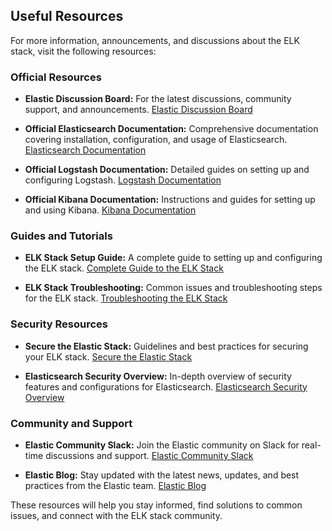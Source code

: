 ## Useful Resources

For more information, announcements, and discussions about the ELK stack, visit the following resources:

### Official Resources

- **Elastic Discussion Board:**
  For the latest discussions, community support, and announcements.
  [Elastic Discussion Board](https://discuss.elastic.co/categories)

- **Official Elasticsearch Documentation:**
  Comprehensive documentation covering installation, configuration, and usage of Elasticsearch.
  [Elasticsearch Documentation](https://www.elastic.co/guide/en/elasticsearch/reference/current/index.html)

- **Official Logstash Documentation:**
  Detailed guides on setting up and configuring Logstash.
  [Logstash Documentation](https://www.elastic.co/guide/en/logstash/current/index.html)

- **Official Kibana Documentation:**
  Instructions and guides for setting up and using Kibana.
  [Kibana Documentation](https://www.elastic.co/guide/en/kibana/current/index.html)

### Guides and Tutorials

- **ELK Stack Setup Guide:**
  A complete guide to setting up and configuring the ELK stack.
  [Complete Guide to the ELK Stack](https://logz.io/learn/complete-guide-elk-stack/)

- **ELK Stack Troubleshooting:**
  Common issues and troubleshooting steps for the ELK stack.
  [Troubleshooting the ELK Stack](https://www.digitalocean.com/community/tutorials/how-to-troubleshoot-common-elk-stack-issues)

### Security Resources

- **Secure the Elastic Stack:**
  Guidelines and best practices for securing your ELK stack.
  [Secure the Elastic Stack](https://www.elastic.co/guide/en/elasticsearch/reference/current/secure-cluster.html)

- **Elasticsearch Security Overview:**
  In-depth overview of security features and configurations for Elasticsearch.
  [Elasticsearch Security Overview](https://www.elastic.co/guide/en/elasticsearch/reference/current/security.html)

### Community and Support

- **Elastic Community Slack:**
  Join the Elastic community on Slack for real-time discussions and support.
  [Elastic Community Slack](https://ela.st/slack)

- **Elastic Blog:**
  Stay updated with the latest news, updates, and best practices from the Elastic team.
  [Elastic Blog](https://www.elastic.co/blog)

These resources will help you stay informed, find solutions to common issues, and connect with the ELK stack community.
